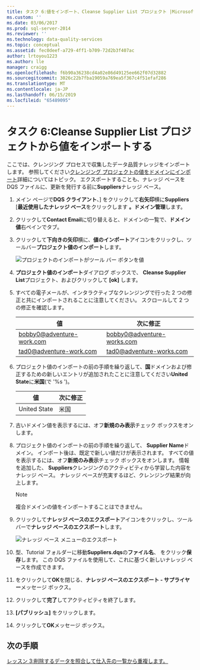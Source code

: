 ```yaml
---
title: タスク 6:値をインポート、Cleanse Supplier List プロジェクト |Microsoft Docs
ms.custom: ''
ms.date: 03/06/2017
ms.prod: sql-server-2014
ms.reviewer: ''
ms.technology: data-quality-services
ms.topic: conceptual
ms.assetid: fec0deef-a729-4ff1-b709-72d2b3f407ac
author: lrtoyou1223
ms.author: lle
manager: craigg
ms.openlocfilehash: f6b90a36238cd4a02e86d49125ee662f07d32882
ms.sourcegitcommit: 3026c22b7fba19059a769ea5f367c4f51efaf286
ms.translationtype: MT
ms.contentlocale: ja-JP
ms.lasthandoff: 06/15/2019
ms.locfileid: "65489095"
---
```

# <a name="task-6-importing-values-from-the-cleanse-supplier-list-project"></a>タスク 6:Cleanse Supplier List プロジェクトから値をインポートする
  ここでは、クレンジング プロセスで収集したデータ品質ナレッジをインポートします。 参照してください[クレンジング プロジェクトの値をドメインにインポート](https://msdn.microsoft.com/library/hh479581.aspx)詳細についてはトピック。 エクスポートすることも、ナレッジ ベースを DQS ファイルに、更新を発行する前に**Suppliers**ナレッジ ベース。  
  
1.  メイン ページで**DQS クライアント**、] をクリックして**右矢印**横に**Suppliers** [**最近使用したナレッジ ベース**をクリックします **。ドメイン管理**します。  
  
2.  クリックして**Contact Email**に切り替えると、ドメインの一覧で、**ドメイン値**右ペインでタブ。  
  
3.  クリックして**下向きの矢印**横に、**値のインポート**アイコンをクリックし、ツールバー**プロジェクト値のインポート**します。  
  
     ![プロジェクトのインポートがツール バー ボタンを値](../../2014/tutorials/media/et-importingvaluesfromthecslistproject-01.jpg "プロジェクト値のツール バー ボタンのインポート")  
  
4.  **プロジェクト値のインポート**ダイアログ ボックスで、 **Cleanse Supplier List**プロジェクト、およびクリックして **[ok]** します。  
  
5.  すべての電子メールが、インタラクティブなクレンジングで行った 2 つの修正と共にインポートされることに注意してください。 スクロールして 2 つの修正を確認します。  
  
    |値|次に修正|  
    |-----------|----------------|  
    |bobby0@adventure-work.com|bobby0@adventure-works.com|  
    |tad0@adventure-work.com|tad0@adventure-works.com|  
  
6.  プロジェクト値のインポートの前の手順を繰り返して、**国**ドメインおよび修正するための新しいエントリが追加されたことに注意してください**United State**に**米国**(で '%s ')。  
  
    |値|次に修正|  
    |-----------|----------------|  
    |United State|米国|  
  
7.  古いドメイン値を表示するには、オフ**新規のみ表示**チェック ボックスをオンします。  
  
8.  プロジェクト値のインポートの前の手順を繰り返して、 **Supplier Name**ドメイン。 インポート後は、既定で新しい値だけが表示されます。 すべての値を表示するには、オフ**新規のみ表示**チェック ボックスをオンします。 情報を追加した、 **Suppliers**クレンジングのアクティビティから学習した内容をナレッジ ベース。 ナレッジ ベースが充実するほど、クレンジング結果が向上します。  
  
    > [!NOTE]  
    >  複合ドメインの値をインポートすることはできません。  
  
9. クリックして**ナレッジ ベースのエクスポート**アイコンをクリックし、ツールバーで**ナレッジ ベースのエクスポート**します。  
  
     ![ナレッジ ベース メニューのエクスポート](../../2014/tutorials/media/et-importingvaluesfromthecslistproject-02.jpg " メニューのサポート技術情報のエクスポート")  
  
10. 型、Tutorial フォルダーに移動**Suppliers.dqs**の**ファイル名**、 をクリック**保存**します。 この DQS ファイルを使用して、これに基づく新しいナレッジ ベースを作成できます。  
  
11. をクリックして**OK**を閉じる、**ナレッジ ベースのエクスポート - サプライヤー**メッセージ ボックス。  
  
12. クリックして**完了**してアクティビティを終了します。  
  
13. **[パブリッシュ]** をクリックします。  
  
14. クリックして**OK**メッセージ ボックス。  
  
## <a name="next-step"></a>次の手順  
 [レッスン 3:削除するデータを照合して仕入先の一覧から重複します。](../../2014/tutorials/lesson-3-matching-data-to-remove-duplicates-from-supplier-list.md)  
  
  
